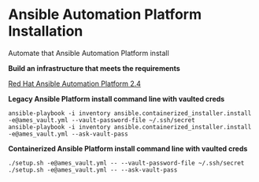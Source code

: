 # Ansible Automation Platform Installation
Automate that Ansible Automation Platform install

**Build an infrastructure that meets the requirements**

[Red Hat Ansible Automation Platform 2.4](https://access.redhat.com/management/api "Red Hat Ansible Automation Platform 2.4")

**Legacy Ansible Platform install command line with vaulted creds**
```
ansible-playbook -i inventory ansible.containerized_installer.install -e@ames_vault.yml --vault-password-file ~/.ssh/secret
ansible-playbook -i inventory ansible.containerized_installer.install -e@ames_vault.yml --ask-vault-pass
```
**Containerized Ansible Platform install command line with vaulted creds**
```
./setup.sh -e@ames_vault.yml -- --vault-password-file ~/.ssh/secret
./setup.sh -e@ames_vault.yml -- --ask-vault-pass

```